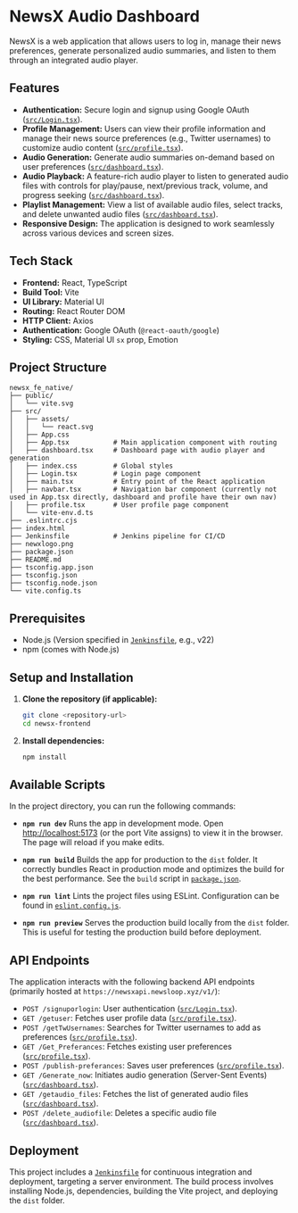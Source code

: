 # NewsX Audio Dashboard

NewsX is a web application that allows users to log in, manage their news preferences, generate personalized audio summaries, and listen to them through an integrated audio player.

## Features

*   **Authentication:** Secure login and signup using Google OAuth ([`src/Login.tsx`](src/Login.tsx)).
*   **Profile Management:** Users can view their profile information and manage their news source preferences (e.g., Twitter usernames) to customize audio content ([`src/profile.tsx`](src/profile.tsx)).
*   **Audio Generation:** Generate audio summaries on-demand based on user preferences ([`src/dashboard.tsx`](src/dashboard.tsx)).
*   **Audio Playback:** A feature-rich audio player to listen to generated audio files with controls for play/pause, next/previous track, volume, and progress seeking ([`src/dashboard.tsx`](src/dashboard.tsx)).
*   **Playlist Management:** View a list of available audio files, select tracks, and delete unwanted audio files ([`src/dashboard.tsx`](src/dashboard.tsx)).
*   **Responsive Design:** The application is designed to work seamlessly across various devices and screen sizes.

## Tech Stack

*   **Frontend:** React, TypeScript
*   **Build Tool:** Vite
*   **UI Library:** Material UI
*   **Routing:** React Router DOM
*   **HTTP Client:** Axios
*   **Authentication:** Google OAuth (`@react-oauth/google`)
*   **Styling:** CSS, Material UI `sx` prop, Emotion

## Project Structure

```
newsx_fe_native/
├── public/
│   └── vite.svg
├── src/
│   ├── assets/
│   │   └── react.svg
│   ├── App.css
│   ├── App.tsx           # Main application component with routing
│   ├── dashboard.tsx     # Dashboard page with audio player and generation
│   ├── index.css         # Global styles
│   ├── Login.tsx         # Login page component
│   ├── main.tsx          # Entry point of the React application
│   ├── navbar.tsx        # Navigation bar component (currently not used in App.tsx directly, dashboard and profile have their own nav)
│   ├── profile.tsx       # User profile page component
│   └── vite-env.d.ts
├── .eslintrc.cjs
├── index.html
├── Jenkinsfile           # Jenkins pipeline for CI/CD
├── newxlogo.png
├── package.json
├── README.md
├── tsconfig.app.json
├── tsconfig.json
├── tsconfig.node.json
└── vite.config.ts
```

## Prerequisites

*   Node.js (Version specified in [`Jenkinsfile`](Jenkinsfile), e.g., v22)
*   npm (comes with Node.js)

## Setup and Installation

1.  **Clone the repository (if applicable):**
    ```bash
    git clone <repository-url>
    cd newsx-frontend
    ```

2.  **Install dependencies:**
    ```bash
    npm install
    ```

## Available Scripts

In the project directory, you can run the following commands:

*   **`npm run dev`**
    Runs the app in development mode. Open [http://localhost:5173](http://localhost:5173) (or the port Vite assigns) to view it in the browser. The page will reload if you make edits.

*   **`npm run build`**
    Builds the app for production to the `dist` folder. It correctly bundles React in production mode and optimizes the build for the best performance. See the `build` script in [`package.json`](package.json).

*   **`npm run lint`**
    Lints the project files using ESLint. Configuration can be found in [`eslint.config.js`](eslint.config.js).

*   **`npm run preview`**
    Serves the production build locally from the `dist` folder. This is useful for testing the production build before deployment.

## API Endpoints

The application interacts with the following backend API endpoints (primarily hosted at `https://newsxapi.newsloop.xyz/v1/`):

*   `POST /signuporlogin`: User authentication ([`src/Login.tsx`](src/Login.tsx)).
*   `GET /getuser`: Fetches user profile data ([`src/profile.tsx`](src/profile.tsx)).
*   `POST /getTwUsernames`: Searches for Twitter usernames to add as preferences ([`src/profile.tsx`](src/profile.tsx)).
*   `GET /Get_Preferances`: Fetches existing user preferences ([`src/profile.tsx`](src/profile.tsx)).
*   `POST /publish-preferances`: Saves user preferences ([`src/profile.tsx`](src/profile.tsx)).
*   `GET /Generate_now`: Initiates audio generation (Server-Sent Events) ([`src/dashboard.tsx`](src/dashboard.tsx)).
*   `GET /getaudio_files`: Fetches the list of generated audio files ([`src/dashboard.tsx`](src/dashboard.tsx)).
*   `POST /delete_audiofile`: Deletes a specific audio file ([`src/dashboard.tsx`](src/dashboard.tsx)).

## Deployment

This project includes a [`Jenkinsfile`](Jenkinsfile) for continuous integration and deployment, targeting a server environment. The build process involves installing Node.js, dependencies, building the Vite project, and deploying the `dist` folder.